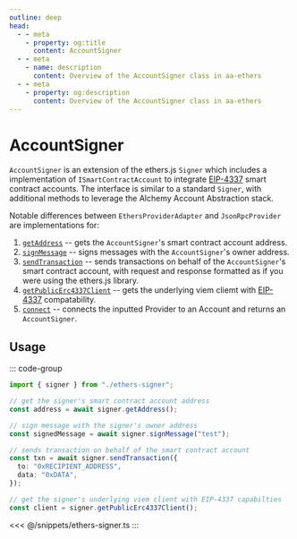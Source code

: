 ```yaml
---
outline: deep
head:
  - - meta
    - property: og:title
      content: AccountSigner
  - - meta
    - name: description
      content: Overview of the AccountSigner class in aa-ethers
  - - meta
    - property: og:description
      content: Overview of the AccountSigner class in aa-ethers
---
```


# AccountSigner

`AccountSigner` is an extension of the ethers.js `Signer` which includes a implementation of `ISmartContractAccount` to integrate [EIP-4337](https://eips.ethereum.org/EIPS/eip-4337) smart contract accounts. The interface is similar to a standard `Signer`, with additional methods to leverage the Alchemy Account Abstraction stack.

Notable differences between `EthersProviderAdapter` and `JsonRpcProvider` are implementations for:

1.  [`getAddress`](/packages/aa-ethers/account-signer/getAddress) -- gets the `AccountSigner`'s smart contract account address.
2.  [`signMessage`](/packages/aa-ethers/account-signer/signMessage) -- signs messages with the `AccountSigner`'s owner address.
3.  [`sendTransaction`](/packages/aa-ethers/account-signer/sendTransaction) -- sends transactions on behalf of the `AccountSigner`'s smart contract account, with request and response formatted as if you were using the ethers.js library.
4.  [`getPublicErc4337Client`](/packages/aa-ethers/account-signer/getPublicErc4337Client) -- gets the underlying viem cliemt with [EIP-4337](https://eips.ethereum.org/EIPS/eip-4337) compatability.
5.  [`connect`](/packages/aa-ethers/account-signer/connect) -- connects the inputted Provider to an Account and returns an `AccountSigner`.

## Usage

::: code-group

```ts [example.ts]
import { signer } from "./ethers-signer";

// get the signer's smart contract account address
const address = await signer.getAddress();

// sign message with the signer's owner address
const signedMessage = await signer.signMessage("test");

// sends transaction on behalf of the smart contract account
const txn = await signer.sendTransaction({
  to: "0xRECIPIENT_ADDRESS",
  data: "0xDATA",
});

// get the signer's underlying viem client with EIP-4337 capabilties
const client = signer.getPublicErc4337Client();
```

<<< @/snippets/ethers-signer.ts
:::

